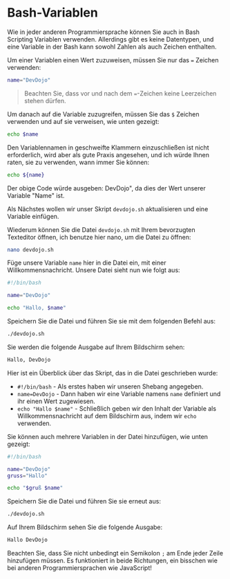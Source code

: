 # Bash-Variablen

Wie in jeder anderen Programmiersprache können Sie auch in Bash Scripting Variablen verwenden. Allerdings gibt es keine Datentypen, und eine Variable in der Bash kann sowohl Zahlen als auch Zeichen enthalten.

Um einer Variablen einen Wert zuzuweisen, müssen Sie nur das `=` Zeichen verwenden:

```bash
name="DevDojo"
```

>Beachten Sie, dass vor und nach dem `=`-Zeichen keine Leerzeichen stehen dürfen.

Um danach auf die Variable zuzugreifen, müssen Sie das `$` Zeichen verwenden und auf sie verweisen, wie unten gezeigt:

```bash
echo $name
```

Den Variablennamen in geschweifte Klammern einzuschließen ist nicht erforderlich, wird aber als gute Praxis angesehen, und ich würde Ihnen raten, sie zu verwenden, wann immer Sie können:

```bash
echo ${name}
```

Der obige Code würde ausgeben: DevDojo", da dies der Wert unserer Variable "Name" ist.

Als Nächstes wollen wir unser Skript `devdojo.sh` aktualisieren und eine Variable einfügen.

Wiederum können Sie die Datei `devdojo.sh` mit Ihrem bevorzugten Texteditor öffnen, ich benutze hier nano, um die Datei zu öffnen:

```bash
nano devdojo.sh
```

Füge unsere Variable `name` hier in die Datei ein, mit einer Willkommensnachricht. Unsere Datei sieht nun wie folgt aus:

```bash
#!/bin/bash

name="DevDojo"

echo "Hallo, $name"
```

Speichern Sie die Datei und führen Sie sie mit dem folgenden Befehl aus:

```bash
./devdojo.sh
```

Sie werden die folgende Ausgabe auf Ihrem Bildschirm sehen:

```bash
Hallo, DevDojo
```

Hier ist ein Überblick über das Skript, das in die Datei geschrieben wurde:

* `#!/bin/bash` - Als erstes haben wir unseren Shebang angegeben.
* `name=DevDojo` - Dann haben wir eine Variable namens `name` definiert und ihr einen Wert zugewiesen.
* `echo "Hallo $name"` - Schließlich geben wir den Inhalt der Variable als Willkommensnachricht auf dem Bildschirm aus, indem wir `echo` verwenden.

Sie können auch mehrere Variablen in der Datei hinzufügen, wie unten gezeigt:

```bash
#!/bin/bash

name="DevDojo"
gruss="Hallo"

echo "$gruß $name"
```

Speichern Sie die Datei und führen Sie sie erneut aus:

```bash
./devdojo.sh
```

Auf Ihrem Bildschirm sehen Sie die folgende Ausgabe:

```bash
Hallo DevDojo
```

Beachten Sie, dass Sie nicht unbedingt ein Semikolon `;` am Ende jeder Zeile hinzufügen müssen. Es funktioniert in beide Richtungen, ein bisschen wie bei anderen Programmiersprachen wie JavaScript!
